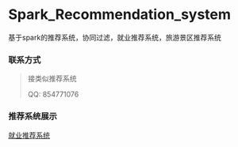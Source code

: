 # Spark_Recommendation_system
基于spark的推荐系统，协同过滤，就业推荐系统，旅游景区推荐系统

### 联系方式

> 接类似推荐系统
>
> QQ: 854771076

### 推荐系统展示

[就业推荐系统](https://www.fiang.fun)
